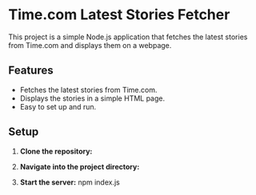 # Time.com Latest Stories Fetcher

This project is a simple Node.js application that fetches the latest stories from Time.com and displays them on a webpage.

## Features

- Fetches the latest stories from Time.com.
- Displays the stories in a simple HTML page.
- Easy to set up and run.

## Setup

1. **Clone the repository:**

  
2. **Navigate into the project directory:**

3. **Start the server:** 
   npm index.js 
